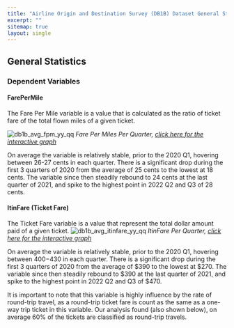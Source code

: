 ```yaml
---
title: "Airline Origin and Destination Survey (DB1B) Dataset General Statistics"
excerpt: ""
sitemap: true
layout: single
---
```


## General Statistics
### Dependent Variables
#### FarePerMile
The Fare Per Mile variable is a value that is calculated as the ratio of ticket fare of the total flown miles of a given ticket. 

![db1b_avg_fpm_yy_qq](https://user-images.githubusercontent.com/88422737/221441408-279b8f7b-7ed5-473a-9114-efd8617e2b8c.png)
*Fare Per Miles Per Quarter, [click here for the interactive graph](avgFPM.html)*

On average the variable is relatively stable, prior to the 2020 Q1, hovering between 26-27 cents in each quarter. There is a significant drop during the first 3 quarters of 2020 from the average of 25 cents to the lowest at 18 cents. The variable since then steadily rebound to 24 cents at the last quarter of 2021, and spike to the highest point in 2022 Q2 and Q3 of 28 cents. 



#### ItinFare (Ticket Fare)
The Ticket Fare variable is a value that represent the total dollar amount paid of a given ticket. 
![db1b_avg_itinfare_yy_qq](https://user-images.githubusercontent.com/88422737/221444507-de3a135f-9e64-4f57-a9bb-a4ef08ea2313.png)
*ItinFare Per Quarter, [click here for the interactive graph](avgItinFare.html)*

On average the variable is relatively stable, prior to the 2020 Q1, hovering between $400-$430 in each quarter. There is a significant drop during the first 3 quarters of 2020 from the average of $390 to the lowest at $270. The variable since then steadily rebound to $390  at the last quarter of 2021, and spike to the highest point in 2022 Q2 and Q3 of $470. 

It is important to note that this variable is highly influence by the rate of round-trip travel, as a round-trip ticket fare is count as the same as a one-way trip ticket in this variable. Our analysis found (also shown below), on average 60% of the tickets are classified as round-trip travels.
